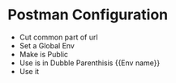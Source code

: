 # Postman Configuration
- Cut common part of url
- Set a Global Env 
- Make is Public
- Use is in Dubble Parenthisis {{Env name}} 
- Use it